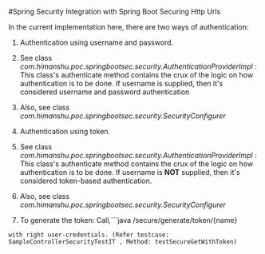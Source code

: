 #Spring Security Integration with Spring Boot Securing Http Urls

In the current implementation here, there are two ways of authentication:

1. Authentication using username and password.
 1. See class _com.himanshu.poc.springbootsec.security.AuthenticationProviderImpl_ : This class's authenticate method contains the crux of the logic on how authentication is to be done. If username is supplied, then it's considered username and password authentication
 2. Also, see class _com.himanshu.poc.springbootsec.security.SecurityConfigurer_
 
2. Authentication using token.
 1. See class _com.himanshu.poc.springbootsec.security.AuthenticationProviderImpl_ : This class's authenticate method contains the crux of the logic on how authentication is to be done. If username is **NOT** supplied, then it's considered token-based authentication.
 2. Also, see class _com.himanshu.poc.springbootsec.security.SecurityConfigurer_
 3. To generate the token: Call,```java 
 /secure/generate/token/{name} 
 ``` 
 with right user-credentials. (Refer testcase: SampleControllerSecurityTestIT , Method: testSecureGetWithToken)